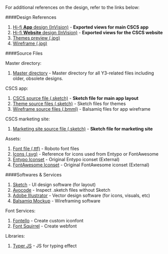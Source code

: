 For additional references on the design, refer to the links below: 

####Design References
1. [Hi-fi **App** design (InVision)](http://invis.io/5X24MCIGS) - **Exported views for main CSCS app**
1. [Hi-fi **Website** design (InVision)](https://projects.invisionapp.com/share/5X24MCIGS#/screens/70484470?maintainScrollPosition=false) - **Exported views for the CSCS website**
1. [Themes preview (.jpg)](https://vltlabs.box.com/s/4wjaqt4gcoxd1g8k4erc9eq8qrjbfw7b)
1. [Wireframe (.jpg)](https://vltlabs.box.com/s/vxkf4qif3zd1hkj2s3a6)

####Source Files

Master directory:

1. [Master directory](https://vltlabs.box.com/s/twe8oezq8dq15qmdvav9v5xb10minjwe) - Master directory for all Y3-related files including older, obsolete designs.

CSCS app:

1. [CSCS source file (.sketch)](https://vltlabs.box.com/s/7cgnh6ijbitxf113lskn2n39jpqfdefs) - **Sketch file for main app layout**
1. [Theme source files (.sketch)](https://vltlabs.box.com/s/pm4bl5uanzqofh33haz0pzb6nc3qwa6j) - Sketch files for themes
1. [Wireframe source files (.bmml)](https://vltlabs.box.com/s/5iwvqwk8cvs7tq3610sxj7w6k74u4uwk) - Balsamiq files for app wireframe

CSCS marketing site:

1. [Marketing site source file (.sketch)](https://vltlabs.box.com/s/2m9yljxtfexhpqjptvhcbb0nm67nneco) - **Sketch file for marketing site**

Assets:

1. [Font file (.ttf)](https://vltlabs.box.com/s/ah4hc2tdgxc41js94z2k17hg8xkgnrtf) - Roboto font files
1. [Icons (.svg)](https://vltlabs.box.com/s/33sn4dk6ofyo7qtu9nruiz2iesxyqtp0) - Reference for icons used from Entypo or FontAwesome
1. [Entypo Iconset](http://www.entypo.com/) - Original Entypo iconset (External)
1. [FontAwesome Iconset](http://fortawesome.github.io/Font-Awesome/) - Original FontAwesome iconset (External)

####Softwares & Services
1. [Sketch](http://bohemiancoding.com/sketch/) - UI design software (for layout)
1. [Avocode](http://avocode.com/) - Inspect .sketch files without Sketch
1. [Adobe Illustrator](http://www.adobe.com/sea/products/illustrator.html) - Vector design software (for icons, visuals, etc)
1. [Balsamiq Mockup](http://balsamiq.com/) - Wireframing software

Font Services:

1. [Fontello](http://fontello.com/) - Create custom iconfont
1. [Font Squirrel](http://www.fontsquirrel.com/tools/webfont-generator) - Create webfont

Libraries:

1. [Typer JS](http://cosmos.layervault.com/typer-js.html) - JS for typing effect